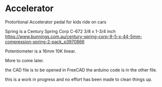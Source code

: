 # Accelerator
Protortional Accelerator pedal for kids ride on cars

Spring is a Century Spring Corp C-672
3/8 x 1-3/4 inch
https://www.bunnings.com.au/century-spring-corp-9-5-x-44-5mm-compression-spring-2-pack_p3970866

Potentiometer is a 16mm 10K linear.

More to come later.

the CAD file is to be opened in FreeCAD
the arduino code is in the other file.

this is a work in progress and no effort has been made to clean things up.

